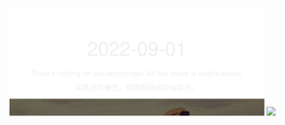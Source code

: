 <!-- [START DAILY SAYING] -->
<!-- Please keep comment here to allow auto update -->
<p align="center">
  <img src="assets/daily-saying/2022-09-01.svg" height="196"/>
  <img src="https://dots365.herokuapp.com?d=2022-09-01" height="196"/>
</p>
<!-- [END DAILY SAYING] -->

<!-- <p align="center">
<img alt="profile views" src="https://komarev.com/ghpvc/?username=bubkoo&color=brightgreen&style=flat-square&label=PROFILE+VIEWS" />
</p> -->
